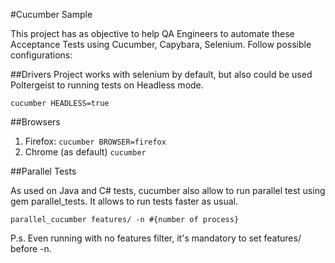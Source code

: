 #Cucumber Sample

This project has as objective to help QA Engineers to automate these Acceptance Tests using Cucumber, Capybara, Selenium. Follow possible configurations:

##Drivers
Project works with selenium by default, but also could be used Poltergeist to running tests on Headless mode.

```cucumber HEADLESS=true```

##Browsers

1. Firefox: ```cucumber BROWSER=firefox```
2. Chrome (as default) ```cucumber```


##Parallel Tests

As used on Java and C# tests, cucumber also allow to run parallel test using gem parallel_tests. It allows to run tests faster as usual.

```parallel_cucumber features/ -n #{number of process}```

P.s.
Even running with no features filter, it's mandatory to set features/ before -n.